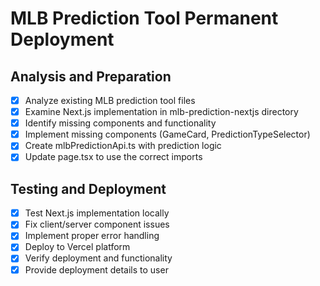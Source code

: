 # MLB Prediction Tool Permanent Deployment

## Analysis and Preparation
- [x] Analyze existing MLB prediction tool files
- [x] Examine Next.js implementation in mlb-prediction-nextjs directory
- [x] Identify missing components and functionality
- [x] Implement missing components (GameCard, PredictionTypeSelector)
- [x] Create mlbPredictionApi.ts with prediction logic
- [x] Update page.tsx to use the correct imports

## Testing and Deployment
- [x] Test Next.js implementation locally
- [x] Fix client/server component issues
- [x] Implement proper error handling
- [x] Deploy to Vercel platform
- [x] Verify deployment and functionality
- [x] Provide deployment details to user
